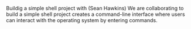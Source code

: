  Buildig a simple shell project with (Sean Hawkins)
  We are collaborating to build a simple shell project creates a command-line interface
  where users can interact with the operating system by entering commands.
